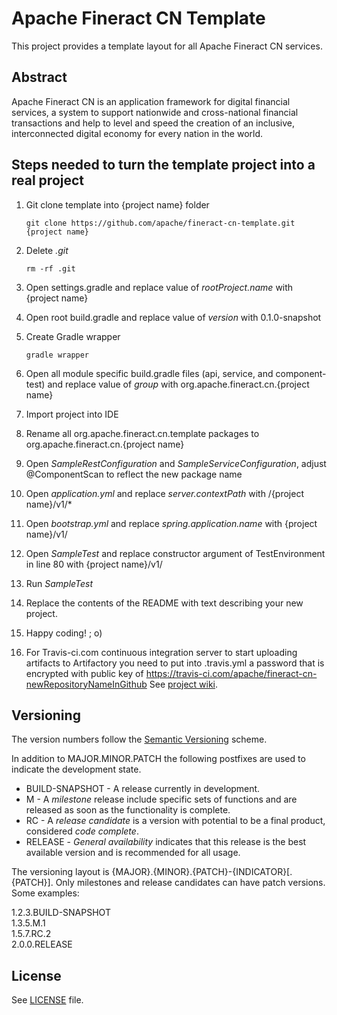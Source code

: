 # Apache Fineract CN Template

This project provides a template layout for all Apache Fineract CN services.

## Abstract
Apache Fineract CN is an application framework for digital financial services, a system to support nationwide and cross-national financial transactions and help to level and speed the creation of an inclusive, interconnected digital economy for every nation in the world.

## Steps needed to turn the template project into a real project

1.  Git clone template into {project name} folder

        git clone https://github.com/apache/fineract-cn-template.git {project name}

2.  Delete _.git_

        rm -rf .git
    
3.  Open settings.gradle and replace value of _rootProject.name_ with {project name}

4.  Open root build.gradle and replace value of _version_ with 0.1.0-snapshot

6.  Create Gradle wrapper

        gradle wrapper

6.  Open all module specific build.gradle files (api, service, and component-test) and replace value of _group_ with org.apache.fineract.cn.{project name}

7.  Import project into IDE

8.  Rename all org.apache.fineract.cn.template packages to org.apache.fineract.cn.{project name}

9.  Open _SampleRestConfiguration_ and _SampleServiceConfiguration_, adjust @ComponentScan to reflect the new package name

10. Open _application.yml_ and replace _server.contextPath_ with /{project name}/v1/*

11. Open _bootstrap.yml_ and replace _spring.application.name_ with {project name}/v1/

12. Open _SampleTest_ and replace constructor argument of TestEnvironment in line 80 with {project name}/v1/

13. Run _SampleTest_

14. Replace the contents of the README with text describing your new project.

15. Happy coding! ; o) 

16. For Travis-ci.com continuous integration server to start uploading artifacts to Artifactory
 you need to put into .travis.yml a password that is encrypted with public key of https://travis-ci.com/apache/fineract-cn-newRepositoryNameInGithub
See [project wiki](https://cwiki.apache.org/confluence/display/FINERACT/Fineract+CN+Project+Structure).


## Versioning
The version numbers follow the [Semantic Versioning](http://semver.org/) scheme.

In addition to MAJOR.MINOR.PATCH the following postfixes are used to indicate the development state.

* BUILD-SNAPSHOT - A release currently in development. 
* M - A _milestone_ release include specific sets of functions and are released as soon as the functionality is complete.
* RC - A _release candidate_ is a version with potential to be a final product, considered _code complete_.
* RELEASE - _General availability_ indicates that this release is the best available version and is recommended for all usage.

The versioning layout is {MAJOR}.{MINOR}.{PATCH}-{INDICATOR}[.{PATCH}]. Only milestones and release candidates can  have patch versions. Some examples:

1.2.3.BUILD-SNAPSHOT  
1.3.5.M.1  
1.5.7.RC.2  
2.0.0.RELEASE

## License
See [LICENSE](LICENSE) file.
